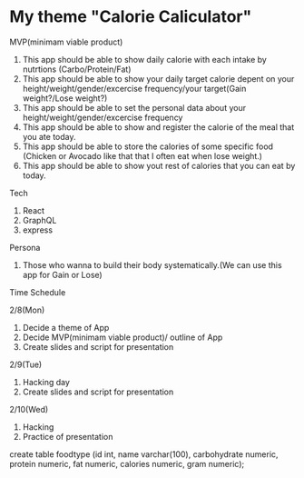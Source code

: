 # My theme "Calorie Caliculator"

MVP(minimam viable product)

1. This app should be able to show daily calorie with each intake by nutrtions (Carbo/Protein/Fat)
2. This app should be able to show your daily target calorie depent on your height/weight/gender/excercise frequency/your target(Gain weight?/Lose weight?)
3. This app should be able to set the personal data about your height/weight/gender/excercise frequency
4. This app should be able to show and register the calorie of the meal that you ate today.
5. This app should be able to store the calories of some specific food (Chicken or Avocado like that that I often eat when lose weight.)
6. This app should be able to show yout rest of calories that you can eat by today.

Tech

1. React
2. GraphQL
3. express

Persona

1. Those who wanna to build their body systematically.(We can use this app for Gain or Lose)

Time Schedule

2/8(Mon)

1. Decide a theme of App
2. Decide MVP(minimam viable product)/ outline of App
3. Create slides and script for presentation

2/9(Tue)

1. Hacking day
2. Create slides and script for presentation

2/10(Wed)

1. Hacking
2. Practice of presentation

create table foodtype
(id int,
name varchar(100),
carbohydrate numeric,
protein numeric,
fat numeric,
calories numeric,
gram numeric);
